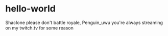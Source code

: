 # hello-world

Shaclone please don't battle royale, Penguin_uwu you're always streaming on my twitch.tv for some reason
